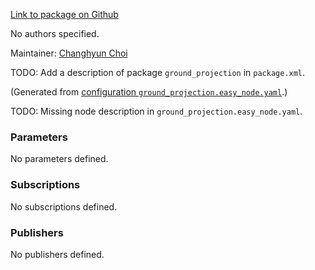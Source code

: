 <div id='ground_projection-autogenerated' markdown='1'>


<!-- do not edit this file, autogenerated -->

[Link to package on Github](github:org=duckietown,repo=Software,path=10-lane-control/ground_projection,branch=andrea-config)

No authors specified.

Maintainer: [Changhyun Choi](mailto:cchoi@csail.mit.edu)

TODO: Add a description of package `ground_projection` in `package.xml`.



</div>

<!-- file start -->

<div id='ground_projection-ground_projection-autogenerated' markdown='1'>


<!-- do not edit this file, autogenerated -->

(Generated from [configuration `ground_projection.easy_node.yaml`](github:org=duckietown,repo=Software,path=ground_projection.easy_node.yaml,branch=andrea-config).)

TODO: Missing node description in `ground_projection.easy_node.yaml`.

### Parameters 

No parameters defined.

### Subscriptions 

No subscriptions defined.

### Publishers 

No publishers defined.



</div>